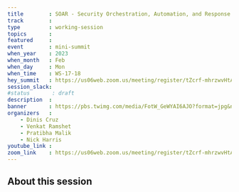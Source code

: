 ```yaml
---
title        : SOAR - Security Orchestration, Automation, and Response (Panel)  
track        :
type         : working-session
topics       :
featured     :
event        : mini-summit
when_year    : 2023
when_month   : Feb
when_day     : Mon
when_time    : WS-17-18
hey_summit   : https://us06web.zoom.us/meeting/register/tZcrf-mhrzwvHtAgtgB4kWBa2Y24gcuvZJFa
session_slack:
#status       : draft
description  :
banner       : https://pbs.twimg.com/media/FotW_GeWYAI6AJO?format=jpg&name=medium
organizers   :
    - Dinis Cruz
    - Venkat Ramshet
    - Pratibha Malik
    - Nick Harris
youtube_link :
zoom_link    : https://us06web.zoom.us/meeting/register/tZcrf-mhrzwvHtAgtgB4kWBa2Y24gcuvZJFa
---
```


## About this session
